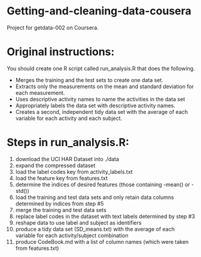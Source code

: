 Getting-and-cleaning-data-cousera
=================================
Project for getdata-002 on Coursera.

# Original instructions:
You should create one R script called run_analysis.R that does the following. 
* Merges the training and the test sets to create one data set.
* Extracts only the measurements on the mean and standard deviation for each measurement. 
* Uses descriptive activity names to name the activities in the data set
* Appropriately labels the data set with descriptive activity names. 
* Creates a second, independent tidy data set with the average of each variable for each activity and each subject. 

# Steps in run_analysis.R:
1. download the UCI HAR Dataset into ./data
2. expand the compressed dataset
3. load the label codes key from activity_labels.txt
4. load the feature key from features.txt
5. determine the indices of desired features (those containing -mean() or -std())
6. load the training and test data sets and only retain data columns determined by indices from step #5
7. merge the training and test data sets
8. replace label codes in the dataset with text labels determined by step #3
9. reshape data to use label and subject as identifiers
10. produce a tidy data set (SD_means.txt) with the average of each variable for each activity/subject combination
11. produce CodeBook.md with a list of column names (which were taken from features.txt)
